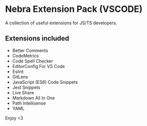 # Nebra Extension Pack (VSCODE)

A collection of useful extensions for JS/TS developers.

## Extensions included

* Better Comments
* CodeMetrics
* Code Spell Checker
* EditorConfig For VS Code
* Eslint
* GitLens
* JavaScript (ES6) Code Snippets
* Jest Snippets
* Live Share
* Markdown All In One
* Path Intellisense
* YAML


Enjoy <3


